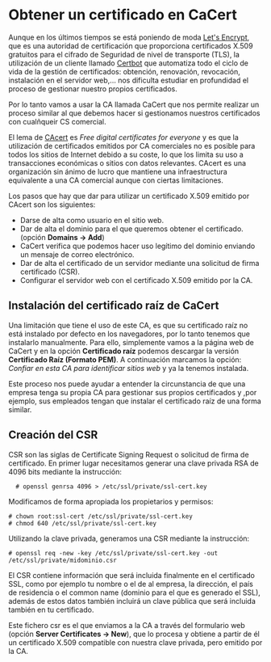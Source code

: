 # Obtener un certificado en CaCert

Aunque en los últimos tiempos se está poniendo de moda [Let's Encrypt](https://letsencrypt.org/), que es una autoridad de certificación que proporciona certificados X.509 gratuitos para el cifrado de Seguridad de nivel de transporte (TLS), la utilización de un cliente llamado [Certbot](https://certbot.eff.org/) que automatiza todo el ciclo de vida de la gestión de certificados: obtención, renovación, revocación, instalación en el servidor web,... nos dificulta estudiar en profundidad el proceso de gestionar nuestro propios certificados.

Por lo tanto vamos a usar la CA llamada CaCert que nos permite realizar un proceso similar al que debemos hacer si gestionamos nuestros certificados con cualñqueir CS comercial. 

El lema de [CAcert](http://www.cacert.org/) es *Free digital certificates for everyone* y es que la utilización de certificados emitidos por CA comerciales no es posible para todos los sitios de Internet debido a su coste, lo que los limita su uso a transacciones económicas o sitios con datos relevantes. CAcert es una organización sin ánimo de lucro que mantiene una infraestructura equivalente a una CA comercial aunque con ciertas limitaciones.

Los pasos que hay que dar para utilizar un certificado X.509 emitido por CAcert son los siguientes:

* Darse de alta como usuario en el sitio web.
* Dar de alta el dominio para el que queremos obtener el certificado. (opción **Domains -> Add**)
* CaCert verifica que podemos hacer uso legítimo del dominio enviando un mensaje de correo electrónico.
* Dar de alta el certificado de un servidor mediante una solicitud de firma certificado (CSR).
* Configurar el servidor web con el certificado X.509 emitido por la CA.

## Instalación del certificado raíz de CaCert

Una limitación que tiene el uso de este CA, es que su certificado raíz no está instalado por defecto en los navegadores, por lo tanto tenemos que instalarlo manualmente. Para ello, simplemente vamos a la página web de CaCert y en la opción **Certificado raíz** podemos descargar la versión **Certificado Raíz (Formato PEM)**. A continuación marcamos la opción: *Confiar en esta CA para identificar sitios web* y ya la tenemos instalada.

Este proceso nos puede ayudar a entender la circunstancia de que una empresa tenga su propia CA para gestionar sus propios certificados y ,por ejemplo, sus empleados tengan que instalar el certificado raíz de una forma similar.
 
## Creación del CSR

CSR son las siglas de Certificate Signing Request o solicitud de firma de certificado. En primer lugar necesitamos generar una clave privada RSA de 4096 bits mediante la instrucción:

	  # openssl genrsa 4096 > /etc/ssl/private/ssl-cert.key

Modificamos de forma apropiada los propietarios y permisos:

	# chown root:ssl-cert /etc/ssl/private/ssl-cert.key
	# chmod 640 /etc/ssl/private/ssl-cert.key

Utilizando la clave privada, generamos una CSR mediante la instrucción:

	# openssl req -new -key /etc/ssl/private/ssl-cert.key -out /etc/ssl/private/midominio.csr

El CSR contiene información que será incluida finalmente en el certificado SSL, como por ejemplo tu nombre o el de al empresa, la dirección, el país de residencia o el common name (dominio para el que es generado el SSL), además de estos datos también incluirá un clave pública que será incluida también en tu certificado.


Este fichero csr es el que enviamos a la CA a través del formulario web (opción **Server Certificates -> New**), que lo procesa y obtiene a partir de él un certificado X.509 compatible con nuestra clave privada, pero emitido por la CA. 


